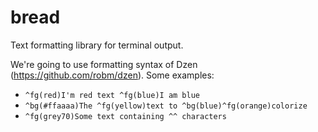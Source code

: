 bread
=====

Text formatting library for terminal output.

We're going to use formatting syntax of Dzen (https://github.com/robm/dzen). Some examples:

* `^fg(red)I'm red text ^fg(blue)I am blue`
* `^bg(#ffaaaa)The ^fg(yellow)text to ^bg(blue)^fg(orange)colorize`
* `^fg(grey70)Some text containing ^^ characters`
